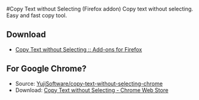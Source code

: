 #Copy Text without Selecting (Firefox addon)
Copy text without selecting. Easy and fast copy tool.

## Download

* [Copy Text without Selecting :: Add-ons for Firefox](https://addons.mozilla.org/ja/firefox/addon/copy-text-without-selecting/ "Copy Text without Selecting :: Add-ons for Firefox")

## For Google Chrome?

* Source: [YujiSoftware/copy-text-without-selecting-chrome](https://github.com/YujiSoftware/copy-text-without-selecting-chrome "YujiSoftware/copy-text-without-selecting-chrome")
* Download: [Copy Text without Selecting - Chrome Web Store](https://chrome.google.com/webstore/detail/copy-text-without-selecti/obhagoegpnbklgknnmbglghkfdidegkl "Copy Text without Selecting - Chrome Web Store")
